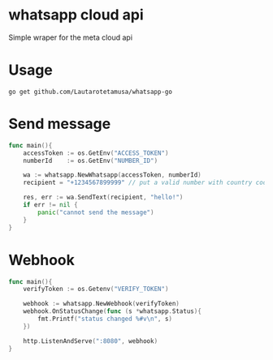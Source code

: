 # whatsapp cloud api

Simple wraper for the meta cloud api

# Usage
`go get github.com/Lautarotetamusa/whatsapp-go`

# Send message
```go
func main(){
    accessToken := os.GetEnv("ACCESS_TOKEN")
    numberId    := os.GetEnv("NUMBER_ID")

    wa := whatsapp.NewWhatsapp(accessToken, numberId)
    recipient = "+1234567899999" // put a valid number with country code

    res, err := wa.SendText(recipient, "hello!")
    if err != nil {
        panic("cannot send the message")
    }
}
```

# Webhook
```go
func main(){
    verifyToken := os.Getenv("VERIFY_TOKEN")

    webhook := whatsapp.NewWebhook(verifyToken)
    webhook.OnStatusChange(func (s *whatsapp.Status){
        fmt.Printf("status changed %#v\n", s)
    })

    http.ListenAndServe(":8080", webhook)
}
```
